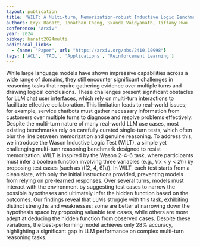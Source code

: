 ```yaml
---
layout: publication
title: 'WILT: A Multi-turn, Memorization-robust Inductive Logic Benchmark For Llms'
authors: Eryk Banatt, Jonathan Cheng, Skanda Vaidyanath, Tiffany Hwu
conference: "Arxiv"
year: 2024
bibkey: banatt2024multi
additional_links:
  - {name: "Paper", url: "https://arxiv.org/abs/2410.10998"}
tags: ['ACL', 'TACL', 'Applications', 'Reinforcement Learning']
---
```

While large language models have shown impressive capabilities across a wide
range of domains, they still encounter significant challenges in reasoning
tasks that require gathering evidence over multiple turns and drawing logical
conclusions. These challenges present significant obstacles for LLM chat user
interfaces, which rely on multi-turn interactions to facilitate effective
collaboration. This limitation leads to real-world issues; for example, service
chatbots must gather necessary information from customers over multiple turns
to diagnose and resolve problems effectively. Despite the multi-turn nature of
many real-world LLM use cases, most existing benchmarks rely on carefully
curated single-turn tests, which often blur the line between memorization and
genuine reasoning. To address this, we introduce the Wason Inductive Logic Test
(WILT), a simple yet challenging multi-turn reasoning benchmark designed to
resist memorization. WILT is inspired by the Wason 2-4-6 task, where
participants must infer a boolean function involving three variables (e.g., \\(x
< y < z\\)) by proposing test cases (such as \\((2, 4, 6)\\)). In WILT, each test
starts from a clean slate, with only the initial instructions provided,
preventing models from relying on pre-learned responses. Over several turns,
models must interact with the environment by suggesting test cases to narrow
the possible hypotheses and ultimately infer the hidden function based on the
outcomes. Our findings reveal that LLMs struggle with this task, exhibiting
distinct strengths and weaknesses: some are better at narrowing down the
hypothesis space by proposing valuable test cases, while others are more adept
at deducing the hidden function from observed cases. Despite these variations,
the best-performing model achieves only 28% accuracy, highlighting a
significant gap in LLM performance on complex multi-turn reasoning tasks.

